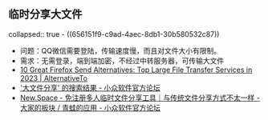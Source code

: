 ## 临时分享大文件
collapsed:: true
	- ((656151f9-c9ad-4aec-8db1-30b580532c87))
- 问题：QQ微信需要登陆，传输速度慢，而且对文件大小有限制。
- 需求：无需登录，端到端加密，不经过中转服务器，可传输大文件
- [10 Great Firefox Send Alternatives: Top Large File Transfer Services in 2023 | AlternativeTo](https://alternativeto.net/software/firefox-send/)
- ['大文件分享' 的搜索结果 - 小众软件官方论坛](https://meta.appinn.net/search?q=%E5%A4%A7%E6%96%87%E4%BB%B6%E5%88%86%E4%BA%AB)
- [New.Space - 免注册多人临时文件分享工具｜与传统文件分享方式不太一样 - 大家的板块 / 青蛙的应用 - 小众软件官方论坛](https://meta.appinn.net/t/topic/48258)